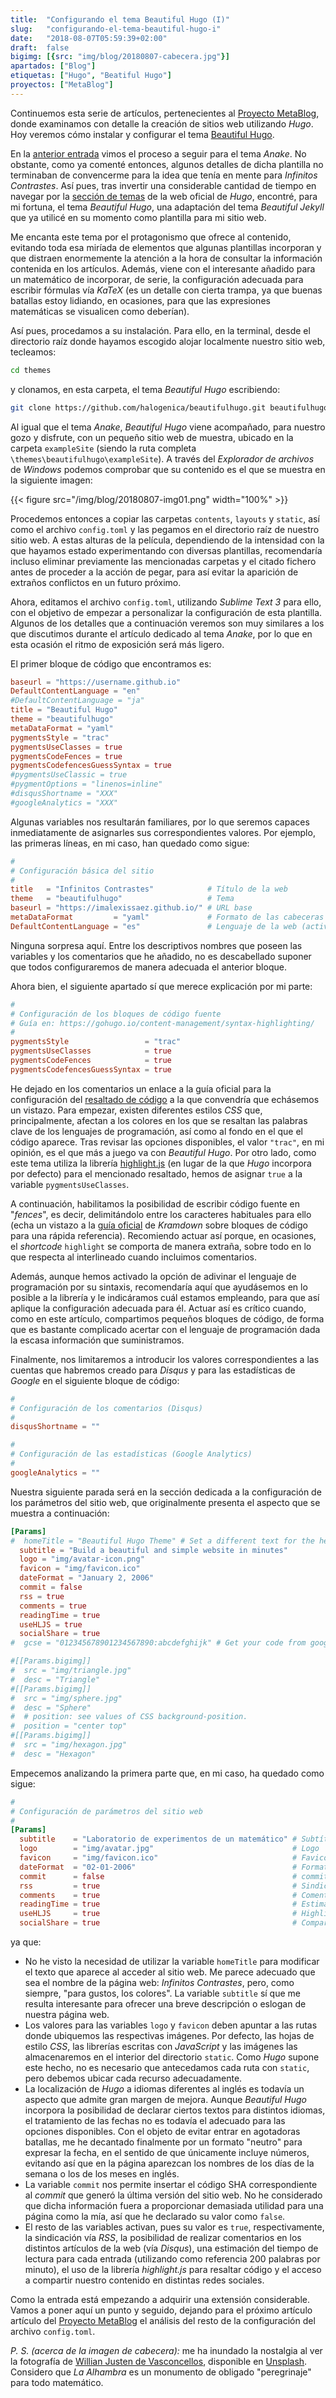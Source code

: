 ```yaml
---
title:  "Configurando el tema Beautiful Hugo (I)"
slug:   "configurando-el-tema-beautiful-hugo-i"
date:   "2018-08-07T05:59:39+02:00"
draft:  false
bigimg: [{src: "img/blog/20180807-cabecera.jpg"}]
apartados: ["Blog"]
etiquetas: ["Hugo", "Beatiful Hugo"]
proyectos: ["MetaBlog"]
---
```


Continuemos esta serie de artículos, pertenecientes al [Proyecto MetaBlog](/proyectos/metablog/), donde examinamos con detalle la creación de sitios web utilizando *Hugo*. Hoy veremos cómo instalar y configurar el tema [Beautiful Hugo](https://themes.gohugo.io/beautifulhugo/).
<!--more-->

En la [anterior entrada](/2018/07/17/configurando-el-tema-ananke/) vimos el proceso a seguir para el tema *Anake*. No obstante, como ya comenté entonces, algunos detalles de dicha plantilla no terminaban de convencerme para la idea que tenía en mente para *Infinitos Contrastes*. Así pues, tras invertir una considerable cantidad de tiempo en navegar por la [sección de temas](https://themes.gohugo.io/) de la web oficial de *Hugo*, encontré, para mi fortuna, el tema *Beautiful Hugo*, una adaptación del tema *Beautiful Jekyll* que ya utilicé en su momento como plantilla para mi sitio web.

Me encanta este tema por el protagonismo que ofrece al contenido, evitando toda esa miríada de elementos que algunas plantillas incorporan y que distraen enormemente la atención a la hora de consultar la información contenida en los artículos. Además, viene con el interesante añadido para un matemático de incorporar, de serie, la configuración adecuada para escribir fórmulas vía *KaTeX* (es un detalle con cierta trampa, ya que buenas batallas estoy lidiando, en ocasiones, para que las expresiones matemáticas se visualicen como deberían).

Así pues, procedamos a su instalación. Para ello, en la terminal, desde el directorio raíz donde hayamos escogido alojar localmente nuestro sitio web, tecleamos:

```bash
cd themes
```

y clonamos, en esta carpeta, el tema *Beautiful Hugo* escribiendo:

```bash
git clone https://github.com/halogenica/beautifulhugo.git beautifulhugo
```

Al igual que el tema *Anake*, *Beautiful Hugo* viene acompañado, para nuestro gozo y disfrute, con un pequeño sitio web de muestra, ubicado en la carpeta `exampleSite` (siendo la ruta completa `\themes\beautifulhugo\exampleSite`). A través del *Explorador de archivos* de *Windows* podemos comprobar que su contenido es el que se muestra en la siguiente imagen:

{{< figure src="/img/blog/20180807-img01.png" width="100%" >}}

Procedemos entonces a copiar las carpetas `contents`, `layouts` y `static`, así como el archivo `config.toml` y las pegamos en el directorio raíz de nuestro sitio web. A estas alturas de la película, dependiendo de la intensidad con la que hayamos estado experimentando con diversas plantillas, recomendaría incluso eliminar previamente las mencionadas carpetas y el citado fichero antes de proceder a la acción de pegar, para así evitar la aparición de extraños conflictos en un futuro próximo.

Ahora, editamos el archivo `config.toml`, utilizando *Sublime Text 3* para ello, con el objetivo de empezar a personalizar la configuración de esta plantilla. Algunos de los detalles que a continuación veremos son muy similares a los que discutimos durante el artículo dedicado al tema *Anake*, por lo que en esta ocasión el ritmo de exposición será más ligero.

El primer bloque de código que encontramos es:

```toml
baseurl = "https://username.github.io"
DefaultContentLanguage = "en"
#DefaultContentLanguage = "ja"
title = "Beautiful Hugo"
theme = "beautifulhugo"
metaDataFormat = "yaml"
pygmentsStyle = "trac"
pygmentsUseClasses = true
pygmentsCodeFences = true
pygmentsCodefencesGuessSyntax = true
#pygmentsUseClassic = true
#pygmentOptions = "linenos=inline"
#disqusShortname = "XXX"
#googleAnalytics = "XXX"
```

Algunas variables nos resultarán familiares, por lo que seremos capaces inmediatamente de asignarles sus correspondientes valores. Por ejemplo, las primeras líneas, en mi caso, han quedado como sigue:

```toml
#
# Configuración básica del sitio
#
title   = "Infinitos Contrastes"            # Título de la web
theme   = "beautifulhugo"                   # Tema 
baseurl = "https://imalexissaez.github.io/" # URL base
metaDataFormat         = "yaml"             # Formato de las cabeceras de las entradas
DefaultContentLanguage = "es"               # Lenguaje de la web (activa localización)
```

Ninguna sorpresa aquí. Entre los descriptivos nombres que poseen las variables y los comentarios que he añadido, no es descabellado suponer que todos configuraremos de manera adecuada el anterior bloque. 

Ahora bien, el siguiente apartado sí que merece explicación por mi parte:

```toml
#
# Configuración de los bloques de código fuente
# Guía en: https://gohugo.io/content-management/syntax-highlighting/
#
pygmentsStyle                 = "trac"
pygmentsUseClasses            = true
pygmentsCodeFences            = true
pygmentsCodefencesGuessSyntax = true
```

He dejado en los comentarios un enlace a la guía oficial para la configuración del [resaltado de código](https://gohugo.io/content-management/syntax-highlighting/) a la que convendría que echásemos un vistazo. Para empezar, existen diferentes estilos *CSS* que, principalmente, afectan a los colores en los que se resaltan las palabras clave de los lenguajes de programación, así como al fondo en el que el código aparece. Tras revisar las opciones disponibles, el valor `"trac"`, en mi opinión, es el que más a juego va con *Beautiful Hugo*. Por otro lado, como este tema utiliza la librería [highlight.js](https://highlightjs.org/) (en lugar de la que *Hugo* incorpora por defecto) para el mencionado resaltado, hemos de asignar `true` a la variable `pygmentsUseClasses`.

A continuación, habilitamos la posibilidad de escribir código fuente en "*fences*", es decir, delimitándolo entre los caracteres habituales para ello (echa un vistazo a la [guía oficial](https://kramdown.gettalong.org/quickref.html#code-blocks) de *Kramdown* sobre bloques de código para una rápida referencia). Recomiendo actuar así porque, en ocasiones, el *shortcode* `highlight` se comporta de manera extraña, sobre todo en lo que respecta al interlineado cuando incluimos comentarios. 

Además, aunque hemos activado la opción de adivinar el lenguaje de programación por su sintaxis, recomendaría aquí que ayudásemos en lo posible a la librería y le indicáramos cuál estamos empleando, para que así aplique la configuración adecuada para él. Actuar así es crítico cuando, como en este artículo, compartimos pequeños bloques de código, de forma que es bastante complicado acertar con el lenguaje de programación dada la escasa información que suministramos.

Finalmente, nos limitaremos a introducir los valores correspondientes a las cuentas que habremos creado para *Disqus* y para las estadísticas de *Google* en el siguiente bloque de código:

```toml
#
# Configuración de los comentarios (Disqus)
#
disqusShortname = ""

#
# Configuración de las estadísticas (Google Analytics)
#
googleAnalytics = ""
```

Nuestra siguiente parada será en la sección dedicada a la configuración de los parámetros del sitio web, que originalmente presenta el aspecto que se muestra a continuación:

```toml
[Params]
#  homeTitle = "Beautiful Hugo Theme" # Set a different text for the header on the home page
  subtitle = "Build a beautiful and simple website in minutes"
  logo = "img/avatar-icon.png"
  favicon = "img/favicon.ico"
  dateFormat = "January 2, 2006"
  commit = false
  rss = true
  comments = true
  readingTime = true
  useHLJS = true
  socialShare = true
#  gcse = "012345678901234567890:abcdefghijk" # Get your code from google.com/cse. Make sure to go to "Look and Feel" and change Layout to "Full Width" and Theme to "Classic"

#[[Params.bigimg]]
#  src = "img/triangle.jpg"
#  desc = "Triangle"
#[[Params.bigimg]]
#  src = "img/sphere.jpg"
#  desc = "Sphere"
#  # position: see values of CSS background-position.
#  position = "center top"
#[[Params.bigimg]]
#  src = "img/hexagon.jpg"
#  desc = "Hexagon"
```

Empecemos analizando la primera parte que, en mi caso, ha quedado como sigue:

```toml
#
# Configuración de parámetros del sitio web
#
[Params]
  subtitle    = "Laboratorio de experimentos de un matemático" # Subtítulo
  logo        = "img/avatar.jpg"                               # Logo
  favicon     = "img/favicon.ico"                              # Favicon
  dateFormat  = "02-01-2006"                                   # Formato de la fecha
  commit      = false                                          # commit en footer
  rss         = true                                           # Sindicación
  comments    = true                                           # Comentarios activados por defecto
  readingTime = true                                           # Estimación del tiempo de lectura
  useHLJS     = true                                           # Highlight.js para resaltado
  socialShare = true                                           # Compartir entradas en redes sociales
```

ya que:

- No he visto la necesidad de utilizar la variable `homeTitle` para modificar el texto que aparece al acceder al sitio web. Me parece adecuado que sea el nombre de la página web: *Infinitos Contrastes*, pero, como siempre, "para gustos, los colores". La variable `subtitle` sí que me resulta interesante para ofrecer una breve descripción o eslogan de nuestra página web.
- Los valores para las variables `logo` y `favicon` deben apuntar a las rutas donde ubiquemos las respectivas imágenes. Por defecto, las hojas de estilo *CSS*, las librerías escritas con *JavaScript* y las imágenes las almacenaremos en el interior del directorio `static`. Como *Hugo* supone este hecho, no es necesario que antecedamos cada ruta con `static`, pero debemos ubicar cada recurso adecuadamente. 
- La localización de *Hugo* a idiomas diferentes al inglés es todavía un aspecto que admite gran margen de mejora. Aunque *Beautiful Hugo* incorpora la posibilidad de declarar ciertos textos para distintos idiomas, el tratamiento de las fechas no es todavía el adecuado para las opciones disponibles. Con el objeto de evitar entrar en agotadoras batallas, me he decantado finalmente por un formato "neutro" para expresar la fecha, en el sentido de que únicamente incluye números, evitando así que en la página aparezcan los nombres de los días de la semana o los de los meses en inglés. 
- La variable `commit` nos permite insertar el código SHA correspondiente al *commit* que generó la última versión del sitio web. No he considerado que dicha información fuera a proporcionar demasiada utilidad para una página como la mía, así que he declarado su valor como `false`.
- El resto de las variables activan, pues su valor es `true`, respectivamente, la sindicación vía *RSS*, la posibilidad de realizar comentarios en los distintos artículos de la web (vía *Disqus*), una estimación del tiempo de lectura para cada entrada (utilizando como referencia 200 palabras por minuto), el uso de la librería *highlight.js* para resaltar código y el acceso a compartir nuestro contenido en distintas redes sociales.

Como la entrada está empezando a adquirir una extensión considerable. Vamos a poner aquí un punto y seguido, dejando para el próximo artículo artículo del [Proyecto MetaBlog](/proyectos/metablog/) el análisis del resto de la configuración del archivo `config.toml`.

*P. S. (acerca de la imagen de cabecera):* me ha inundado la nostalgia al ver la fotografía de [Willian Justen de Vasconcellos](https://unsplash.com/@willianjusten), disponible en [Unsplash](https://unsplash.com/photos/Cdb3-cWZBeo). Considero que *La Alhambra* es un monumento de obligado "peregrinaje" para todo matemático.